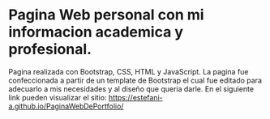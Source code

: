 # Pagina Web personal con mi informacion academica y profesional.

Pagina realizada con Bootstrap, CSS, HTML y JavaScript. La pagina fue confeccionada a partir de un template de Bootstrap el cual fue editado para adecuarlo a mis necesidades y al diseño que queria darle.
En el siguiente link pueden visualizar el sitio: https://estefani-a.github.io/PaginaWebDePortfolio/
